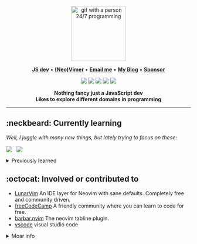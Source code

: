 <div align="center">
<img
     height="150"
     src="https://64.media.tumblr.com/14f296b2d81f9a2b9e191d82128de36d/tumblr_inline_pj8gz5hoXz1ro5idi_500.gifv"
     alt="gif with a person 24/7 programming" />
</div>

<p align="center">
  <b><a href="https://developer.mozilla.org/en-US/docs/Web/JavaScript">JS dev</a></b> •
  <b><a href="https://github.com/neovim/neovim">(Neo)Vimer</a></b> •
  <b><a href="mailto:rwxgenesis@pm.me">Email me</a></b> •
  <b><a href="#">My Blog</a></b> •
  <b><a href="#">Sponsor</a></b>
</p>

<p align="center">
  <img src="https://img.shields.io/badge/javascript-%23323330.svg?style=for-the-badge&logo=javascript&logoColor=%23F7DF1E" />
  <img src="https://img.shields.io/badge/node.js-6DA55F?style=for-the-badge&logo=node.js&logoColor=white" />
  <img src="https://img.shields.io/badge/react-%2320232a.svg?style=for-the-badge&logo=react&logoColor=%2361DAFB" />
  <img src="https://img.shields.io/badge/redux-%23593d88.svg?style=for-the-badge&logo=redux&logoColor=white" />
  <img src="https://img.shields.io/badge/NeoVim-%2357A143.svg?&style=for-the-badge&logo=neovim&logoColor=white" />
</p>

<div align='center'>
  <b>Nothing fancy just a JavaScript dev</b><br>
  <b>Likes to explore different domains in programming</b>
</div>

---

## :neckbeard: Currently learning

<em>Well, I juggle with many new things, but lately trying to focus on these:</em>

<div>

<img align="center" src="https://img.shields.io/badge/lua-%232C2D72.svg?style=for-the-badge&logo=lua&logoColor=white" /> &nbsp;
  <img align="center" src="https://img.shields.io/badge/shell_script-%23121011.svg?style=for-the-badge&logo=gnu-bash&logoColor=white" />
</div>

<details>
  <summary>Previously learned</summary>

  - [Node.js](https://nodejs.com)

</details>

## :octocat: Involved or contributed to
  - [LunarVim](https://github.com/LunarVim/LunarVim) An IDE layer for Neovim with sane defaults. Completely free and community driven.
  - [freeCodeCamp](https://github.com/freeCodeCamp/freeCodeCamp) A friendly community where you can learn to code for free.
  - [barbar.nvim](https://github.com/romgrk/barbar.nvim) The neovim tabline plugin.
  - [vscode](https://github.com/microsoft/vscode) visual studio code 

<details>
     <summary>Moar info</summary>
     
[![Anurag's GitHub stats](https://github-readme-stats.vercel.app/api?username=lambdaphile&show_icons=true&theme=great-gatsby)](https://github.com/lambdaphile/github-readme-stats)
</details>
<!--
**lambdaphile/lambdaphile** is a ✨ _special_ ✨ repository because its `README.md` (this file) appears on your GitHub profile.

Here are some ideas to get you started:

- 🔭 I’m currently working on ...
- 🌱 I’m currently learning ...
- 👯 I’m looking to collaborate on ...
- 🤔 I’m looking for help with ...
- 💬 Ask me about ...
- 📫 How to reach me: ...
- 😄 Pronouns: ...
- ⚡ Fun fact: ...
-->
****
